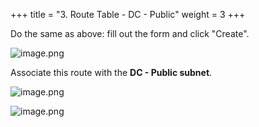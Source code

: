 +++
title = "3. Route Table - DC - Public"
weight = 3
+++


Do the same as above: fill out the form and click "Create".


![image.png](/images/004-iv-setup-vpc-dc-resources/16-547911-image.png)


Associate this route with the **DC - Public subnet**.


![image.png](/images/004-iv-setup-vpc-dc-resources/16-488716-image.png)


![image.png](/images/004-iv-setup-vpc-dc-resources/16-291327-image.png)



